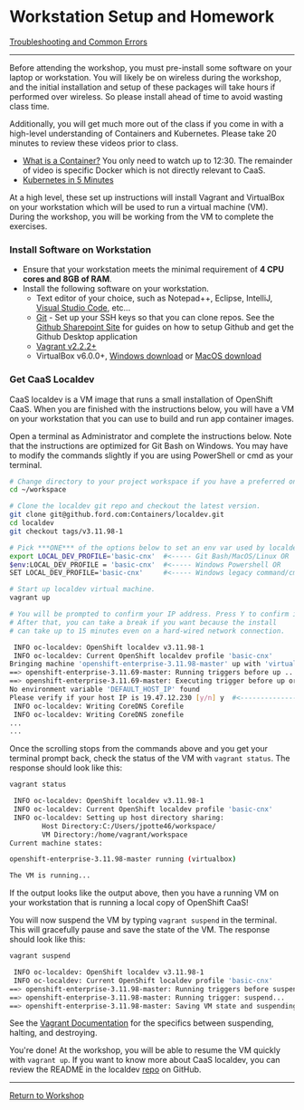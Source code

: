 # Workstation Setup and Homework

[Troubleshooting and Common Errors](./troubleshooting.md)

---

Before attending the workshop, you must pre-install some software on your laptop or workstation. You will likely be on wireless during the workshop, and the initial installation and setup of these packages will take hours if performed over wireless. So please install ahead of time to avoid wasting class time.

Additionally, you will get much more out of the class if you come in with a high-level understanding of Containers and Kubernetes. Please take 20 minutes to review these videos prior to class.

- [What is a Container?](https://www.youtube.com/watch?v=EnJ7qX9fkcU&t=969s) You only need to watch up to 12:30. The remainder of video is specific Docker which is not directly relevant to CaaS.
- [Kubernetes in 5 Minutes](https://www.youtube.com/watch?v=PH-2FfFD2PU)

At a high level, these set up instructions will install Vagrant and VirtualBox on your workstation which will be used to run a virtual machine (VM). During the workshop, you will be working from the VM to complete the exercises.

### Install Software on Workstation
- Ensure that your workstation meets the minimal requirement of **4 CPU cores and 8GB of RAM**.
- Install the following software on your workstation.
  - Text editor of your choice, such as Notepad++, Eclipse, IntelliJ, [Visual Studio Code](https://code.visualstudio.com/), etc...
  - [Git](https://git-scm.com/downloads)
        - Set up your SSH keys so that you can clone repos. See the [Github Sharepoint Site](https://it2.spt.ford.com/sites/FCAutomatedTesting/Pages/GitHub.aspx) for guides on how to setup Github and get the Github Desktop application
  - [Vagrant v2.2.2+](https://www.vagrantup.com/downloads.html)
  - VirtualBox v6.0.0+, [Windows download](https://files.caas.ford.com:9443/virtualbox/6.0.4/VirtualBox-6.0.4-128413-Win.exe) or [MacOS download](https://files.caas.ford.com:9443/virtualbox/6.0.4/VirtualBox-6.0.4-128413-OSX.dmg)

### Get CaaS Localdev

CaaS localdev is a VM image that runs a small installation of OpenShift CaaS. When you are finished with the instructions below, you will have a VM on your workstation that you can use to build and run app container images.

Open a terminal as Administrator and complete the instructions below. Note that the instructions are optimized for Git Bash on Windows. You may have to modify the commands slightly if you are using PowerShell or cmd as your terminal.

```bash
# Change directory to your project workspace if you have a preferred one.
cd ~/workspace

# Clone the localdev git repo and checkout the latest version.
git clone git@github.ford.com:Containers/localdev.git
cd localdev
git checkout tags/v3.11.98-1

# Pick ***ONE*** of the options below to set an env var used by localdev.
export LOCAL_DEV_PROFILE='basic-cnx'  #<----- Git Bash/MacOS/Linux OR
$env:LOCAL_DEV_PROFILE = 'basic-cnx'  #<----- Windows Powershell OR
SET LOCAL_DEV_PROFILE='basic-cnx'     #<----- Windows legacy command/cmd shell

# Start up localdev virtual machine.
vagrant up

# You will be prompted to confirm your IP address. Press Y to confirm it. See example output below.
# After that, you can take a break if you want because the install
# can take up to 15 minutes even on a hard-wired network connection.

 INFO oc-localdev: OpenShift localdev v3.11.98-1
 INFO oc-localdev: Current OpenShift localdev profile 'basic-cnx'
Bringing machine 'openshift-enterprise-3.11.98-master' up with 'virtualbox' provider...
==> openshift-enterprise-3.11.69-master: Running triggers before up ...
==> openshift-enterprise-3.11.69-master: Executing trigger before up or provision...
No environment variable 'DEFAULT_HOST_IP' found                                          #|-------------|
Please verify if your host IP is 19.47.12.230 [y/n] y  #<---------------------------------| TYPE Y HERE |
 INFO oc-localdev: Writing CoreDNS Corefile                                              #|-------------|
 INFO oc-localdev: Writing CoreDNS zonefile
...
...
```

Once the scrolling stops from the commands above and you get your terminal prompt back, check the status of the VM with `vagrant status`. The response should look like this:

```bash
vagrant status

 INFO oc-localdev: OpenShift localdev v3.11.98-1
 INFO oc-localdev: Current OpenShift localdev profile 'basic-cnx'
 INFO oc-localdev: Setting up host directory sharing:
        Host Directory:C:/Users/jpotte46/workspace/
        VM Directory:/home/vagrant/workspace
Current machine states:

openshift-enterprise-3.11.98-master running (virtualbox)

The VM is running...
```

If the output looks like the output above, then you have a running VM on your workstation that is running a local copy of OpenShift CaaS!
<!--
Leave the terminal open because you will come back to it soon to suspend the VM.

You can also check that you can access the OpenShift Web Console opening a web browser and opening [https://console.oc.local:8443](https://console.oc.local:8443. **Note that your web browser will give you an SSL certificate error.** The localdev installation of OpenShift CaaS uses a self-signed certificate which causes the browser alert. Just proceed and accept the certificate. You may have to do this twice because there is a URL redirect.

You will know the OpenShift Web Console is working if you get a web page with a Ford Mustang on it with a login prompt. If you'd like to explore the OpenShift Web Console before the workshop, the credentials are:

    ```
    Username: admin
    Password: sandbox
    ```
-->
You will now suspend the VM by typing `vagrant suspend` in the terminal. This will gracefully pause and save the state of the VM. The response should look like this:

```bash
vagrant suspend

 INFO oc-localdev: OpenShift localdev v3.11.98-1
 INFO oc-localdev: Current OpenShift localdev profile 'basic-cnx'
==> openshift-enterprise-3.11.98-master: Running triggers before suspend ...
==> openshift-enterprise-3.11.98-master: Running trigger: suspend...
==> openshift-enterprise-3.11.98-master: Saving VM state and suspending execution...
```

See the [Vagrant Documentation](https://www.vagrantup.com/intro/getting-started/teardown.html) for the specifics between suspending, halting, and destroying. 

You're done! At the workshop, you will be able to resume the VM quickly with `vagrant up`. If you want to know more about CaaS localdev, you can review the README in the localdev [repo](https://github.ford.com/containers/localdev) on GitHub.

---

[Return to Workshop](./lesson1.1.md)